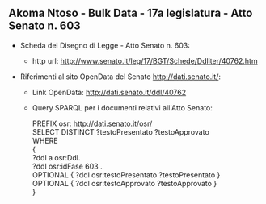 ## Akoma Ntoso - Bulk Data - 17a legislatura - Atto Senato n. 603 ##

* Scheda del Disegno di Legge - Atto Senato n. 603:
	* http url: http://www.senato.it/leg/17/BGT/Schede/Ddliter/40762.htm

* Riferimenti al sito OpenData del Senato http://dati.senato.it/:
	* Link OpenData: http://dati.senato.it/ddl/40762
	* Query SPARQL per i documenti relativi all'Atto Senato:

        PREFIX osr: <http://dati.senato.it/osr/>  
		SELECT DISTINCT ?testoPresentato ?testoApprovato  
		WHERE  
		{  
		    ?ddl a osr:Ddl.  
		    ?ddl osr:idFase 603 .  
		    OPTIONAL { ?ddl osr:testoPresentato ?testoPresentato }  
		    OPTIONAL { ?ddl osr:testoApprovato ?testoApprovato }  
		}
		